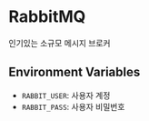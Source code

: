 # RabbitMQ

인기있는 소규모 메시지 브로커

## Environment Variables

- `RABBIT_USER`: 사용자 계정
- `RABBIT_PASS`: 사용자 비밀번호
